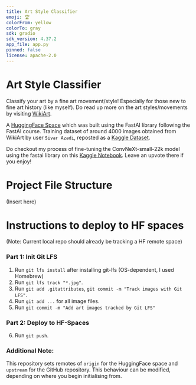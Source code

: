 ```yaml
---
title: Art Style Classifier
emoji: 🏆
colorFrom: yellow
colorTo: gray
sdk: gradio
sdk_version: 4.37.2
app_file: app.py
pinned: false
license: apache-2.0
---
```


# Art Style Classifier

Classify your art by a fine art movement/style! Especially for those new to fine art history (like myself). Do read up more on the art styles/movements by visiting [WikiArt](https://www.wikiart.org).


A [HuggingFace Space](https://huggingface.co/spaces/awhb/art-style-classifier) which was built using the FastAI library following the FastAI course. Training dataset of around 4000 images obtained from WikiArt by user `Sivar Azadi`, reposted as a
[Kaggle Dataset](https://www.kaggle.com/datasets/sivarazadi/wikiart-art-movementsstyles).


Do checkout my process of fine-tuning the ConvNeXt-small-22k model using the fastai library on this [Kaggle Notebook](https://www.kaggle.com/code/awhangbin/wikiart-fine-art-styles-classification-w-fastai). Leave an upvote there if you enjoy! 


# Project File Structure
(Insert here)


# Instructions to deploy to HF spaces 
(Note: Current local repo should already be tracking a HF remote space)

### Part 1: Init Git LFS
1. Run `git lfs install` after installing git-lfs (OS-dependent, I used Homebrew)
2. Run `git lfs track "*.jpg"`.
3. Run `git add .gitattributes`, `git commit -m "Track images with Git LFS"`.
4. Run `git add ...` for all image files. 
5. Run `git commit -m "Add art images tracked by Git LFS"`

### Part 2: Deploy to HF-Spaces
6. Run `git push`.

### Additional Note:
This repository sets remotes of `origin` for the HuggingFace space and `upstream` for the GitHub repository. This behaviour can be modified, depending on where you begin initialising from.
